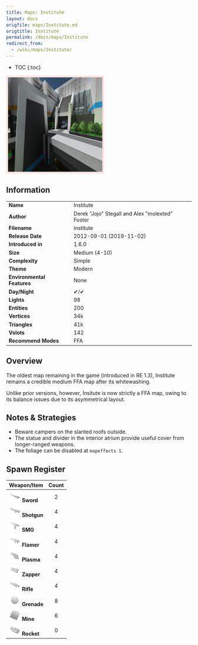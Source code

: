 ```yaml
---
title: Maps: Institute
layout: docs
origfile: maps/Institute.md
origtitle: Institute
permalink: /docs/maps/Institute
redirect_from:
  - /wiki/maps/Institute/
---
```

* TOC
{:toc}
<img style='border:5px solid #ffe0e0e0' src="../images/maps/institute/institute.png" width="256px" />

## Information

|                            |                                                      |
|----------------------------|------------------------------------------------------|
| **Name**                   | Institute                                            |
| **Author**                 | Derek "Jojo" Stegall and Alex "molexted" Foster      |
| **Filename**               | institute                                            |
| **Release Date**           | 2012-09-01 (2019-11-02)                              |
| **Introduced in**          | 1.6.0                                                |
| **Size**                   | Medium (4-10)                                        |
| **Complexity**             | Simple                                               |
| **Theme**                  | Modern                                               |
| **Environmental Features** | None                                                 |
| **Day/Night**              | ✔/✔                                                  |
| **Lights**                 | 98                                                   |
| **Entities**               | 200                                                  |
| **Vertices**               | 34k                                                  |
| **Triangles**              | 41k                                                  |
| **Vslots**                 | 142                                                  |
| **Recommend Modes**        | FFA                                                  |

## Overview
The oldest map remaining in the game (introduced in RE 1.3), Institute remains a credible medium FFA map after its whitewashing.

Unlike prior versions, however, Insitute is now strictly a FFA map, owing to its balance issues due to its asymmetrical layout.

## Notes & Strategies

- Beware campers on the slanted roofs outside.
- The statue and divider in the interior atrium provide useful cover from longer-ranged weapons.
- The foliage can be disabled at `mapeffects 1`.

## Spawn Register

| Weapon/Item                                                         | Count |
|---------------------------------------------------------------------|:-----:|
| <img src="../images/weapons/sword.png" width="32px"/> **Sword**     |   2   |
| <img src="../images/weapons/shotgun.png" width="32px"/> **Shotgun** |   4   |
| <img src="../images/weapons/smg.png" width="32px"/> **SMG**         |   4   |
| <img src="../images/weapons/flamer.png" width="32px"/> **Flamer**   |   4   |
| <img src="../images/weapons/plasma.png" width="32px"/> **Plasma**   |   4   |
| <img src="../images/weapons/zapper.png" width="32px"/> **Zapper**   |   4   |
| <img src="../images/weapons/rifle.png" width="32px"/> **Rifle**     |   4   |
| <img src="../images/weapons/grenade.png" width="32px"/> **Grenade** |   8   |
| <img src="../images/weapons/mine.png" width="32px"/> **Mine**       |   6   |
| <img src="../images/weapons/rocket.png" width="32px"/> **Rocket**   |   0   |

